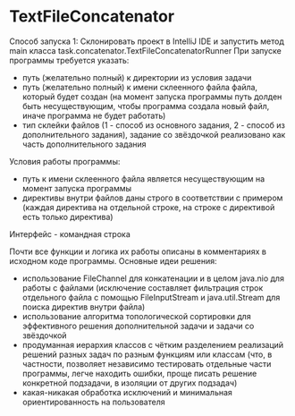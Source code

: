# TextFileConcatenator
Способ запуска 1: Склонировать проект в IntelliJ IDE и запустить метод main класса task.concatenator.TextFileConcatenatorRunner
При запуске программы требуется указать:
  - путь (желательно полный) к директории из условия задачи
  - путь (желательно полный) к имени склеенного файла файла, который будет создан (на момент запуска программы путь долден быть несуществующим, чтобы программа создала новый файл, иначе программа не будет работать)
  - тип склейки файлов (1 - способ из основного задания, 2 - способ из дополнительного задания), задание со звёздочкой реализовано как часть дополнительного задания

Условия работы программы:
  - путь к имени склеенного файла является несуществующим на момент запуска программы
  - директивы внутри файлов даны строго в соответствии с примером (каждая директива на отдельной строке, на строке с директивой есть только директива)

Интерфейс - командная строка

Почти все функции и логика их работы описаны в комментариях в исходном коде программы. Основные идеи решения:
- использование FileChannel для конкатенации и в целом java.nio для работы с файлами (исключение составляет фильтрация строк отдельного файла с помощью FileInputStream и java.util.Stream<T> для поиска директив внутри файла)
- использование алгоритма топологической сортировки для эффективного решения дополнительной задачи и задачи со звёздочкой
- продуманная иерархия классов с чётким разделением реализаций решений разных задач по разным функциям или классам (что, в частности, позволяет независимо тестировать отдельные части программы, легче находить ошибки, проще писать решение конкретной подзадачи, в изоляции от других подзадач)
- какая-никакая обработка исключений и минимальная ориентированность на пользователя
